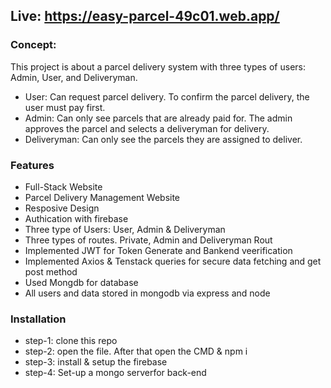 ## Live: https://easy-parcel-49c01.web.app/


### Concept:
This project is about a parcel delivery system with three types of users: Admin, User, and Deliveryman.
* User: Can request parcel delivery. To confirm the parcel delivery, the user must pay first.
* Admin: Can only see parcels that are already paid for. The admin approves the parcel and selects a deliveryman for delivery.
* Deliveryman: Can only see the parcels they are assigned to deliver.


### Features
* Full-Stack Website
* Parcel Delivery Management Website
* Resposive Design
* Authication with firebase
* Three type of Users: User, Admin & Deliveryman
* Three types of routes. Private, Admin and Deliveryman Rout
* Implemented JWT for Token Generate and Bankend veerification
* Implemented Axios & Tenstack queries for secure data fetching and get post method
* Used Mongdb for database
* All users and data stored in mongodb via express and node


### Installation
* step-1: clone this repo
* step-2: open the file. After that open the CMD & npm i
* step-3: install & setup the firebase
* step-4: Set-up a mongo serverfor back-end

